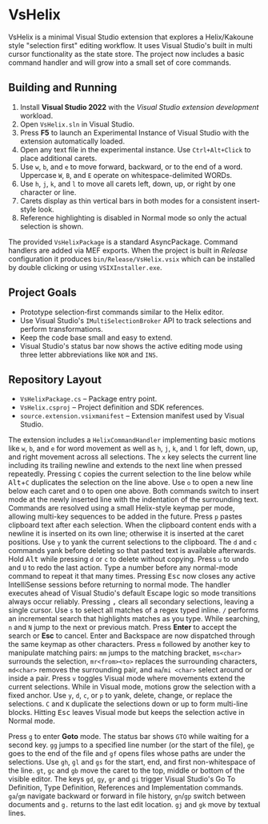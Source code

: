 # VsHelix

VsHelix is a minimal Visual Studio extension that explores a Helix/Kakoune style
"selection first" editing workflow.  It uses Visual Studio's built in multi
cursor functionality as the state store.  The project now includes a basic
command handler and will grow into a small set of core commands.

## Building and Running

1. Install **Visual Studio 2022** with the *Visual Studio extension development*
   workload.
2. Open `VsHelix.sln` in Visual Studio.
3. Press **F5** to launch an Experimental Instance of Visual Studio with the
   extension automatically loaded.
4. Open any text file in the experimental instance.  Use
   `Ctrl+Alt+Click` to place additional carets.
5. Use `w`, `b`, and `e` to move forward, backward, or to the end of a word.
   Uppercase `W`, `B`, and `E` operate on whitespace-delimited WORDs.
6. Use `h`, `j`, `k`, and `l` to move all carets left, down, up, or right by one character or line.
7. Carets display as thin vertical bars in both modes for a consistent insert-style look.
8. Reference highlighting is disabled in Normal mode so only the actual selection is shown.

The provided `VsHelixPackage` is a standard AsyncPackage.  Command handlers are
added via MEF exports.  When the project is built in *Release* configuration it
produces `bin/Release/VsHelix.vsix` which can be installed by double clicking
or using `VSIXInstaller.exe`.

## Project Goals

- Prototype selection‑first commands similar to the Helix editor.
- Use Visual Studio's `IMultiSelectionBroker` API to track selections and
  perform transformations.
- Keep the code base small and easy to extend.
- Visual Studio's status bar now shows the active editing mode using three
  letter abbreviations like `NOR` and `INS`.

## Repository Layout

- `VsHelixPackage.cs` – Package entry point.
- `VsHelix.csproj` – Project definition and SDK references.
- `source.extension.vsixmanifest` – Extension manifest used by Visual Studio.

The extension includes a `HelixCommandHandler` implementing basic motions like
`w`, `b`, and `e` for word movement as well as `h`, `j`, `k`, and `l` for left, down, up, and
right movement across all selections.  The `x` key selects the current line
including its trailing newline and extends to the next line when pressed
repeatedly.  Pressing `C`
copies the current selection to the line below while <kbd>Alt</kbd>+`C`
duplicates the selection on the line above.  Use `o` to open a new line below
each caret and `O` to open one above.  Both commands switch to insert mode at
the newly inserted line with the indentation of the surrounding text.
Commands are resolved using a small Helix-style keymap per mode, allowing
multi-key sequences to be added in the future.
Press `p` pastes clipboard text after each selection. When the clipboard content
ends with a newline it is inserted on its own line; otherwise it is inserted at
the caret positions. Use `y` to yank the current selections to the clipboard.
The `d` and `c` commands yank before deleting so that pasted text is available
afterwards. Hold <kbd>Alt</kbd> while pressing `d` or `c` to delete without
copying.
Press `u` to undo and `U` to redo the last action.
Type a number before any normal-mode command to repeat it that many times.
Pressing <kbd>Esc</kbd> now closes any active IntelliSense sessions before
returning to normal mode. The handler executes ahead of Visual Studio's default
Escape logic so mode transitions always occur reliably.
Pressing <kbd>,</kbd> clears all secondary selections, leaving a single cursor.
Use `s` to select all matches of a regex typed inline. `/` performs an incremental search that highlights matches as you type. While searching, `n` and `N` jump to the next or previous match. Press **Enter** to accept the search or **Esc** to cancel. Enter and Backspace are now dispatched through the same keymap as other characters.
Press `m` followed by another key to manipulate matching pairs:
`mm` jumps to the matching bracket, `ms<char>` surrounds the selection,
`mr<from><to>` replaces the surrounding characters, `md<char>` removes the
surrounding pair, and `ma`/`mi <char>` select around or inside a pair.
Press `v` toggles Visual mode where movements extend the current selections.
While in Visual mode, motions grow the selection with a fixed anchor. Use `y`, `d`, `c`, or `p` to yank, delete, change, or replace the selections. `C` and `K` duplicate the selections down or up to form multi-line blocks. Hitting <kbd>Esc</kbd> leaves Visual mode but keeps the selection active in Normal mode.

Press `g` to enter **Goto** mode. The status bar shows `GTO` while waiting for a second key.
`gg` jumps to a specified line number (or the start of the file), `ge` goes to the end
of the file and `gf` opens files whose paths are under the selections. Use `gh`, `gl`
and `gs` for the start, end, and first non-whitespace of the line. `gt`, `gc` and
`gb` move the caret to the top, middle or bottom of the visible editor. The keys
`gd`, `gy`, `gr` and `gi` trigger Visual Studio's Go To Definition, Type Definition,
References and Implementation commands. `ga`/`gm` navigate backward or forward in
file history, `gn`/`gp` switch between documents and `g.` returns to the last edit
location. `gj` and `gk` move by textual lines.
